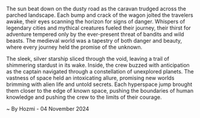 
The sun beat down on the dusty road as the caravan trudged across the parched landscape. Each bump and crack of the wagon jolted the travelers awake, their eyes scanning the horizon for signs of danger. Whispers of legendary cities and mythical creatures fueled their journey, their thirst for adventure tempered only by the ever-present threat of bandits and wild beasts. The medieval world was a tapestry of both danger and beauty, where every journey held the promise of the unknown.

The sleek, silver starship sliced through the void, leaving a trail of shimmering stardust in its wake. Inside, the crew buzzed with anticipation as the captain navigated through a constellation of unexplored planets. The vastness of space held an intoxicating allure, promising new worlds brimming with alien life and untold secrets. Each hyperspace jump brought them closer to the edge of known space, pushing the boundaries of human knowledge and pushing the crew to the limits of their courage. 

~ By Hozmi - 04 November 2024
